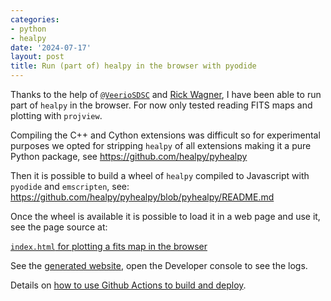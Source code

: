 ```yaml
---
categories:
- python
- healpy
date: '2024-07-17'
layout: post
title: Run (part of) healpy in the browser with pyodide
---
```


Thanks to the help of [`@VeerioSDSC`](https://github.com/VeerioSDSC) and [Rick Wagner](https://github.com/rpwagner), I have been able to run part of `healpy` in the browser.
For now only tested reading FITS maps and plotting with `projview`.

Compiling the C++ and Cython extensions was difficult so for experimental purposes we opted for stripping `healpy` of all extensions making it a pure Python package, see <https://github.com/healpy/pyhealpy>

Then it is possible to build a wheel of `healpy` compiled to Javascript with `pyodide` and `emscripten`, see: 
<https://github.com/healpy/pyhealpy/blob/pyhealpy/README.md>

Once the wheel is available it is possible to load it in a web page and use it,
see the page source at:

[`index.html` for plotting a fits map in the browser](https://github.com/healpy/pyhealpy/blob/pyhealpy/index.html)

See the [generated website](https://healpy.github.io/pyhealpy/), open the Developer console to see the logs.

Details on [how to use Github Actions to build and deploy](https://github.com/healpy/pyhealpy/blob/pyhealpy/.github/workflows/pyodide.yml).
